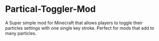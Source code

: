 # Partical-Toggler-Mod
A Super simple mod for Minecraft that allows players to toggle their particles settings with one single key stroke. Perfect for mods that add to many particles. 
